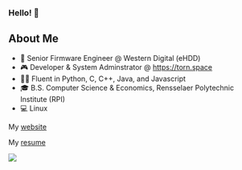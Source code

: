 ### Hello! 👋

## About Me

- 💾  Senior Firmware Engineer @ Western Digital (eHDD)
- 🎮  Developer & System Adminstrator @ https://torn.space
- 👨‍💻  Fluent in Python, C, C++, Java, and Javascript
- 🎓  B.S. Computer Science & Economics, Rensselaer Polytechnic Institute (RPI)
- 💻  Linux

My [website](https://johnnyapol.me)

My [resume](https://johnnyapol.me/resume.pdf)

![](https://komarev.com/ghpvc/?username=johnnyapol&label=Visitor+Counter)
